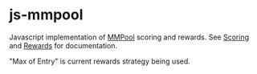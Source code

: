 # js-mmpool

Javascript implementation of [MMPool](https://github.com/codynhat/mmpool) scoring and rewards. See [Scoring](https://github.com/codynhat/mmpool/tree/master/scoring) and [Rewards](https://github.com/codynhat/mmpool/tree/master/rewards) for documentation.

"Max of Entry" is current rewards strategy being used.
